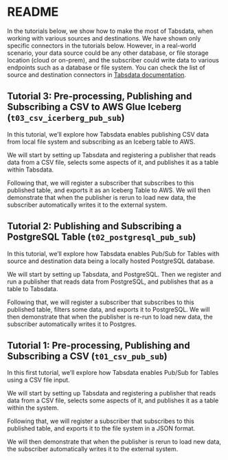 # README

In the tutorials below, we show how to make the most of Tabsdata, when working with various sources and destinations. We have shown only specific connectors in the tutorials below. However, in a real-world scenario, your data source could be any other database, or file storage location (cloud or on-prem), and the subscriber could write data to various endpoints such as a database or file system. You can check the list of source and destination connectors in [Tabsdata documentation](https://docs.tabsdata.com/latest/guide/04_01_working_with_publishers/main.html). 

## Tutorial 3: Pre-processing, Publishing and Subscribing a CSV to AWS Glue Iceberg (`t03_csv_icerberg_pub_sub`)

In this tutorial, we’ll explore how Tabsdata enables publishing CSV data from local file system and subscribing as an Iceberg table to AWS.

We will start by setting up Tabsdata and registering a publisher that reads data from a CSV file, selects
some aspects of it, and publishes it as a table within Tabsdata.

Following that, we will register a subscriber that subscribes to this published table, and exports it as an Iceberg Table to AWS. We will then demonstrate
that when the publisher is rerun to load new data, the subscriber automatically writes it to the external system.

## Tutorial 2: Publishing and Subscribing a PostgreSQL Table (``t02_postgresql_pub_sub``)

In this tutorial, we’ll explore how Tabsdata enables Pub/Sub for Tables with source and destination data being a locally hosted PostgreSQL database.

We will start by setting up Tabsdata, and PostgreSQL. Then we register and run a publisher that reads data from PostgreSQL, and publishes that as a table to Tabsdata. 

Following that, we will register a subscriber that subscribes to this published table, filters some data, and exports it to PostgreSQL. We will then demonstrate that when the publisher is re-run to load new data, the subscriber automatically writes it to Postgres.


## Tutorial 1: Pre-processing, Publishing and Subscribing a CSV (`t01_csv_pub_sub`)

In this first tutorial, we’ll explore how Tabsdata enables Pub/Sub for Tables using a CSV file input.

We will start by setting up Tabsdata and registering a publisher that reads data from a CSV file, selects
some aspects of it, and publishes it as a table within the system. 

Following that, we will register a subscriber that subscribes to this published table, and exports it to the file system in a JSON format.

We will then demonstrate that when the publisher is rerun to load new data, the subscriber automatically writes it to the external system.

